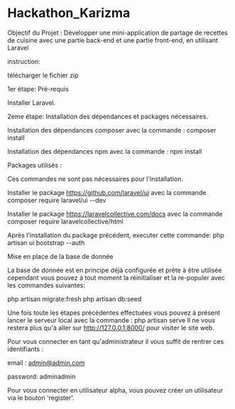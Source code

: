 # Hackathon_Karizma
Objectif du Projet : Développer une mini-application de partage de recettes de cuisine avec une partie back-end et une partie front-end, en utilisant Laravel


instruction:

télécharger le fichier zip

1er étape: Pré-requis

Installer Laravel.

2eme étape: Installation des dépendances et packages nécessaires.

Installation des dépendances composer avec la commande : composer install

Installation des dépendances npm avec la commande : npm install

Packages utilisés :

Ces commandes ne sont pas nécessaires pour l'installation.

Installer le package https://github.com/laravel/ui avec la commande composer require laravel/ui --dev

Installer le package https://laravelcollective.com/docs avec la commande composer require laravelcollective/html

Après l'installation du package précédent, executer cette commande: php artisan ui bootstrap --auth

Mise en place de la base de donnée

La base de donnée est en principe déjà configurée et prête à être utilisée cependant vous pouvez à tout moment la réinitialiser et la re-populer avec les commandes suivantes:

php artisan migrate:fresh php artisan db:seed

Une fois toute les étapes précédentes effectuées vous pouvez à présent lancer le serveur local avec la commande : php artisan serve
Il ne vous restera plus qu'à aller sur http://127.0.0.1:8000/ pour visiter le site web.

Pour vous connecter en tant qu'administrateur il vous suffit de rentrer ces identifiants :

email : admin@admin.com

password: adminadmin

Pour vous connecter en utilisateur alpha, vous pouvez créer un utilisateur via le bouton 'register'.
